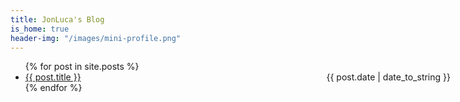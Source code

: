 ```yaml
---
title: JonLuca's Blog
is_home: true
header-img: "/images/mini-profile.png"
---
```


<style>
.time {
  position: absolute;
  right: 2em;
}

</style>
<ul class="list pa0" id="blog-posts" style="margin:0">
    {% for post in site.posts %}
    <li class="mt2">
        <a style="padding-right: 100px;" class="db link-text pv1 link blue hover-mid-gray" href="{{ site.url }}{{ post.url }}">
            <time class="time fr silver ttu">{{ post.date | date_to_string }}</time>
            {{ post.title }}
        </a>
    </li>
    {% endfor %}
</ul>
